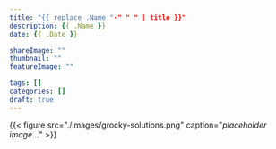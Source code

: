 ```yaml
---
title: "{{ replace .Name "-" " " | title }}"
description: {{ .Name }}
date: {{ .Date }}

shareImage: ""
thumbnail: ""
featureImage: ""

tags: []
categories: []
draft: true
---
```


{{< figure src="./images/grocky-solutions.png" caption="*placeholder image…*" >}}
